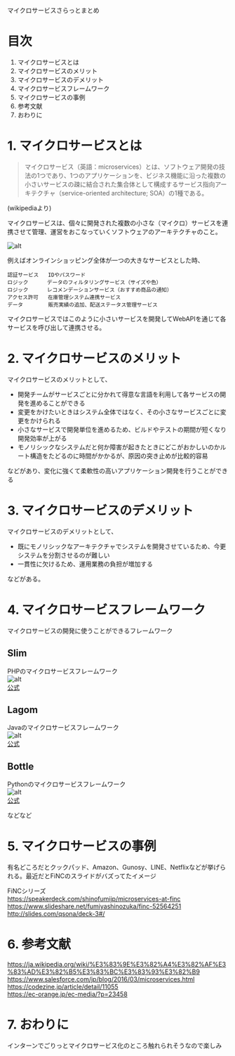 マイクロサービスさらっとまとめ

# 目次
1. マイクロサービスとは
2. マイクロサービスのメリット
3. マイクロサービスのデメリット
4. マイクロサービスフレームワーク
5. マイクロサービスの事例
6. 参考文献
7. おわりに

# 1. マイクロサービスとは
> マイクロサービス（英語：microservices）とは、ソフトウェア開発の技法の1つであり、1つのアプリケーションを、ビジネス機能に沿った複数の小さいサービスの疎に結合された集合体として構成するサービス指向アーキテクチャ（service-oriented architecture; SOA）の1種である。

(wikipediaより)

マイクロサービスは、個々に開発された複数の小さな（マイクロ）サービスを連携させて管理、運営をおこなっていくソフトウェアのアーキテクチャのこと。

![alt](https://cz-cdn.shoeisha.jp/static/images/article/11055/11055_003.png)

例えばオンラインショッピング全体が一つの大きなサービスとした時、
```
認証サービス   IDやパスワード
ロジック      データのフィルタリングサービス（サイズや色）
ロジック      レコメンデーションサービス（おすすめ商品の通知）
アクセス許可   在庫管理システム連携サービス
データ        販売実績の追加、配送ステータス管理サービス
```
マイクロサービスではこのように小さいサービスを開発してWebAPIを通じて各サービスを呼び出して連携させる。

# 2. マイクロサービスのメリット
マイクロサービスのメリットとして、
- 開発チームがサービスごとに分かれて得意な言語を利用して各サービスの開発を進めることができる
- 変更をかけたいときはシステム全体ではなく、その小さなサービスごとに変更をかけられる
- 小さなサービスで開発単位を進めるため、ビルドやテストの期間が短くなり開発効率が上がる
- モノリシックなシステムだと何か障害が起きたときにどこがおかしいのかルート構造をたどるのに時間がかかるが、原因の突き止めが比較的容易

などがあり、変化に強くて柔軟性の高いアプリケーション開発を行うことができる

# 3. マイクロサービスのデメリット
マイクロサービスのデメリットとして、
- 既にモノリシックなアーキテクチャでシステムを開発させているため、今更システムを分割させるのが難しい
- 一貫性に欠けるため、運用業務の負担が増加する

などがある。

# 4. マイクロサービスフレームワーク
マイクロサービスの開発に使うことができるフレームワーク

## Slim
PHPのマイクロサービスフレームワーク<br>
![alt](https://ec-orange.jp/ec-media/wp-content/uploads/2018/11/microservice_20181112_05.jpg)<br>
[公式](https://www.slimframework.com/)

## Lagom
Javaのマイクロサービスフレームワーク<br>
![alt](https://image.itmedia.co.jp/ait/articles/1806/05/news013_0.jpg)<br>
[公式](https://www.lightbend.com/lagom-framework)

## Bottle
Pythonのマイクロサービスフレームワーク<br>
![alt](https://ec-orange.jp/ec-media/wp-content/uploads/2018/11/microservice_20181112_07.jpg)<br>
[公式](http://bottlepy.org/docs/dev/index.html)

などなど

# 5. マイクロサービスの事例
有名どころだとクックパッド、Amazon、Gunosy、LINE、Netflixなどが挙げられる。最近だとFiNCのスライドがバズってたイメージ

FiNCシリーズ<br>
https://speakerdeck.com/shinofumijp/microservices-at-finc<br>
https://www.slideshare.net/fumiyashinozuka/finc-52564251<br>
http://slides.com/qsona/deck-3#/


# 6. 参考文献
https://ja.wikipedia.org/wiki/%E3%83%9E%E3%82%A4%E3%82%AF%E3%83%AD%E3%82%B5%E3%83%BC%E3%83%93%E3%82%B9<br>
https://www.salesforce.com/jp/blog/2016/03/microservices.html<br>
https://codezine.jp/article/detail/11055<br>
https://ec-orange.jp/ec-media/?p=23458

# 7. おわりに
インターンでごりっとマイクロサービス化のところ触れられそうなので楽しみ
